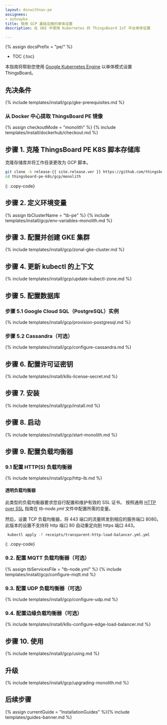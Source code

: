 ```yaml
---
layout: docwithnav-pe
assignees:
- ashvayka
title: 使用 GCP 基础设施的单体设置
description: 在 GKE 中使用 Kubernetes 的 ThingsBoard IoT 平台单体设置

---
```


{% assign docsPrefix = "pe/" %}

* TOC
{:toc}

本指南将帮助您使用 [Google Kubernetes Engine](https://cloud.google.com/kubernetes-engine) 以单体模式设置 ThingsBoard。

## 先决条件

{% include templates/install/gcp/gke-prerequisites.md %}

### 从 Docker 中心提取 ThingsBoard PE 镜像

{% assign checkoutMode = "monolith" %}
{% include templates/install/dockerhub/checkout.md %}

## 步骤 1. 克隆 ThingsBoard PE K8S 脚本存储库

克隆存储库并将工作目录更改为 GCP 脚本。

```bash
git clone -b release-{{ site.release.ver }} https://github.com/thingsboard/thingsboard-pe-k8s.git --depth 1
cd thingsboard-pe-k8s/gcp/monolith
```
{: .copy-code}

## 步骤 2. 定义环境变量

{% assign tbClusterName = "tb-pe" %}
{% include templates/install/gcp/env-variables-monolith.md %}

## 步骤 3. 配置并创建 GKE 集群

{% include templates/install/gcp/zonal-gke-cluster.md %}

## 步骤 4. 更新 kubectl 的上下文

{% include templates/install/gcp/update-kubectl-zone.md %}

## 步骤 5. 配置数据库

### 步骤 5.1 Google Cloud SQL（PostgreSQL）实例

{% include templates/install/gcp/provision-postgresql.md %}

### 步骤 5.2 Cassandra（可选）

{% include templates/install/gcp/configure-cassandra.md %}

## 步骤 6. 配置许可证密钥

{% include templates/install/k8s-license-secret.md %}

## 步骤 7. 安装

{% include templates/install/gcp/install.md %}

## 步骤 8. 启动

{% include templates/install/gcp/start-monolith.md %}

## 步骤 9. 配置负载均衡器

### 9.1 配置 HTTP(S) 负载均衡器

{% include templates/install/gcp/http-lb.md %}

#### 透明负载均衡器

此类型的负载均衡器要求您自行配置和维护有效的 SSL 证书。
按照通用 [HTTP over SSL](/docs/{{docsPrefix}}user-guide/ssl/http-over-ssl/#ssl-configuration-using-pem-certificates-file) 指南在 *tb-node.yml* 文件中配置所需的变量。

然后，设置 TCP 负载均衡器，将 443 端口的流量转发到相应的服务端口 8080。此版本的设置不支持将 http 端口 80 自动重定向到 https 端口 443。

```bash
 kubectl apply -f receipts/transparent-http-load-balancer.yml.yml
```
{: .copy-code}


### 9.2. 配置 MQTT 负载均衡器（可选）

{% assign tbServicesFile = "tb-node.yml" %}
{% include templates/install/gcp/configure-mqtt.md %}

### 9.3. 配置 UDP 负载均衡器（可选）

{% include templates/install/gcp/configure-udp.md %}

### 9.4. 配置边缘负载均衡器（可选）

{% include templates/install/k8s-configure-edge-load-balancer.md %}

## 步骤 10. 使用

{% include templates/install/gcp/using.md %}

## 升级

{% include templates/install/gcp/upgrading-monolith.md %}

## 后续步骤

{% assign currentGuide = "InstallationGuides" %}{% include templates/guides-banner.md %}